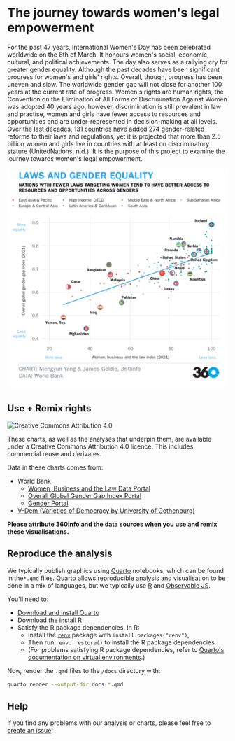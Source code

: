 
# The journey towards women's legal empowerment

For the past 47 years, International Women's Day has been celebrated worldwide on the 8th of March. It honours women's social, economic, cultural, and political achievements. The day also serves as a rallying cry for greater gender equality. Although the past decades have been significant progress for women's and girls' rights. Overall, though, progress has been uneven and slow. The worldwide gender gap will not close for another 100 years at the current rate of progress. Women's rights are human rights, the Convention on the Elimination of All Forms of Discrimination Against Women was adopted 40 years ago, however, discrimination is still prevalent in law and practise, women and girls have fewer access to resources and opportunities and are under-represented in decision-making at all levels. Over the last decades, 131 countries have added 274 gender-related reforms to their laws and regulations, yet it is projected that more than 2.5 billion women and girls live in countries with at least on discriminatory stature (UnitedNations, n.d.). It is the purpose of this project to examine the journey towards women's legal empowerment.

![Source: The World Bank](figures/gender.png)

## Use + Remix rights

![[Creative Commons Attribution 4.0](https://creativecommons.org/licenses/by/4.0)](https://mirrors.creativecommons.org/presskit/buttons/80x15/png/by.png)

These charts, as well as the analyses that underpin them, are available under a Creative Commons Attribution 4.0 licence. This includes commercial reuse and derivates.

<!-- Do any of the data sources fall under a different licence? If so, describe the licence and which parts of the data fall under it here! if most of it does, change the above and replace LICENCE.md too -->

Data in these charts comes from:

* World Bank 
  * [Women, Business and the Law Data Portal](https://wbl.worldbank.org/en/wbl-data)
  * [Overall Global Gender Gap Index Portal](https://tcdata360.worldbank.org/indicators/af52ebe9?country=BRA&indicator=27959&viz=line_chart&years=2006,2021)
  * [Gender Portal](https://data.worldbank.org/topic/gender)
* [V-Dem (Varieties of Democracy by University of Gothenburg)](https://www.v-dem.net/vdemds.html)
  

**Please attribute 360info and the data sources when you use and remix these visualisations.**

## Reproduce the analysis

We typically publish graphics using [Quarto](https://quarto.org) notebooks, which can be found in the`*.qmd` files. Quarto allows reproducible analysis and visualisation to be done in a mix of languages, but we typically use [R](https://r-project,.org) and [Observable JS](https://observablehq.com/@observablehq/observables-not-javascript).

You'll need to:
- [Download and install Quarto](https://quarto.org/docs/get-started)
- [Download the install R](https://www.r-project.org)
- Satisfy the R package dependencies. In R:
  * Install the [`renv`](https://rstudio.github.io/renv) package with `install.packages("renv")`,
  * Then run `renv::restore()` to install the R package dependencies.
  * (For problems satisfying R package dependencies, refer to [Quarto's documentation on virtual environments](https://quarto.org/docs/projects/virtual-environments.html).)

Now, render the `.qmd` files to the `/docs` directory with:

```sh
quarto render --output-dir docs *.qmd
```

## Help

<!-- replace `report-template` with the name of this repo in the link below  -->

If you find any problems with our analysis or charts, please feel free to [create an issue](https://github.com/360-info/report-template/issues/new)!







